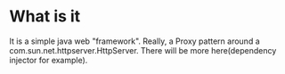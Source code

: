 # What is it
It is a simple java web "framework". Really, a Proxy pattern around a com.sun.net.httpserver.HttpServer. 
There will be more here(dependency injector for example).
